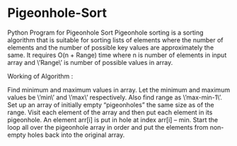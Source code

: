 # Pigeonhole-Sort
Python Program for Pigeonhole Sort
Pigeonhole sorting is a sorting algorithm that is suitable for sorting lists of elements where the number of elements and the number of possible key values are approximately the same.
It requires O(n + Range) time where n is number of elements in input array and \’Range\’ is number of possible values in array.

Working of Algorithm :

Find minimum and maximum values in array. Let the minimum and maximum values be \’min\’ and \’max\’ respectively. Also find range as \’max-min-1\’.
Set up an array of initially empty “pigeonholes” the same size as of the range.
Visit each element of the array and then put each element in its pigeonhole. An element arr[i] is put in hole at index arr[i] – min.
Start the loop all over the pigeonhole array in order and put the elements from non- empty holes back into the original array.
